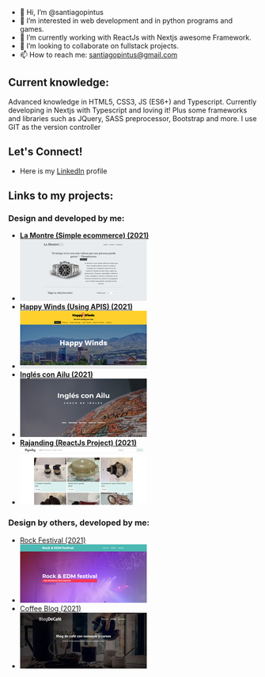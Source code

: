 - 👋 Hi, I’m @santiagopintus
- 👀 I’m interested in web development and in python programs and games.
- 🌱 I’m currently working with ReactJs with Nextjs awesome Framework.
- 💞️ I’m looking to collaborate on fullstack projects.
- 📫 How to reach me: santiagopintus@gmail.com

## Current knowledge:
Advanced knowledge in HTML5, CSS3, JS (ES6+) and Typescript. Currently developing in Nextjs with Typescript and loving it! Plus some frameworks and libraries such as JQuery, SASS preprocessor, Bootstrap and more. I use GIT as the version controller

## Let's Connect!
- Here is my [LinkedIn](https://www.linkedin.com/in/santiagopintus/) profile

## Links to my projects:
### Design and developed by me:
- [**La Montre (Simple ecommerce) (2021)**](https://santiagopintus.github.io/laMontre)
- ![La montre thumbnail](images/LaMontre.jpg)
- [**Happy Winds (Using APIS) (2021)**](https://santiagopintus.github.io/wdd230/lesson11/HappyWinds/index.html)
- ![HappyWinds thumbnail](images/happyWinds.jpg)
- [**Inglés con Ailu (2021)**](https://santiagopintus.github.io/inglesConAilu-Pintus)
- ![Inglés Con Ailu thumbnail](images/InglesConAilu.jpg)
- [**Rajanding (ReactJs Project) (2021)**](https://github.com/santiagopintus/nosVamos-pintus)
- ![Rajanding thumbnail](images/rajanding.jpg)

### Design by others, developed by me:
- [Rock Festival (2021)](https://santiagopintus.github.io/rockfestival/)
- ![Rock Festival thumbnail](images/RockEDMFestival.jpg)
- [Coffee Blog (2021)](https://santiagopintus.github.io/blogdecafe)
- ![Blog de Café thumbnail](images/BlogDeCafé.jpg)
